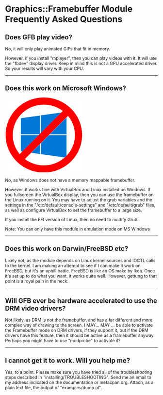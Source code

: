# Graphics::Framebuffer Module Frequently Asked Questions

## Does GFB play video?

   No, it will only play animated GIFs that fit in memory.

   However, if you install "mplayer", then you can play videos with it.  It will use the "fbdev" display driver.  Keep in mind this is not a GPU accelerated driver.  So your results will vary with your CPU.

-----

## Does this work on Microsoft Windows?

![Windows Incompatible](../Win-No.png)

   No, as Windows does not have a memory mappable framebuffer.

   However, it works fine with VirtualBox and Linux installed on Windows.  If you fullscreen the VirtualBox display, then you can use the framebuffer on the Linux running on it.  You may have to adjust the grub variables and the settings in the "/etc/default/console-settings" and "/etc/default/grub" files, as well as configure VirtualBox to set the framebuffer to a large size.

   If you install the EFI version of Linux, then no need to modify Grub.

   Note:  You can only have this module in emulation mode on MS Windows

-----

## Does this work on Darwin/FreeBSD etc?

   Likely not, as the module depends on Linux kernel sources and IOCTL calls to the kernel.  I am making an attempt to see if I can make it work on FreeBSD, but it's an uphill battle.  FreeBSD is like an OS make by Ikea.  Once it's set up to do what you want, it works quite well.  However, gettung to that point is a royal pain in the neck.

-----

## Will GFB ever be hardware accelerated to use the DRM video drivers?

   Not likely, as DRM is not the framebuffer, and has a far different and more complex way of drawing to the screen.  I MAY... MAY ... be able to activate the Framebuffer mode on DRM drivers, if they support it, but if the DRM drivers have this feature, then it should be active as a framebuffer anyway.  Perhaps you might have to use "modprobe" to activate it?

-----

## I cannot get it to work.  Will you help me?

   Yes, to a point.  Please make sure you have tried all of the troubleshooting steps described in "installing/TROUBLESHOOTING".  Send me an email to my address indicated on the documentation or metacpan.org.  Attach, as a plain text file, the output of "examples/dump.pl".
